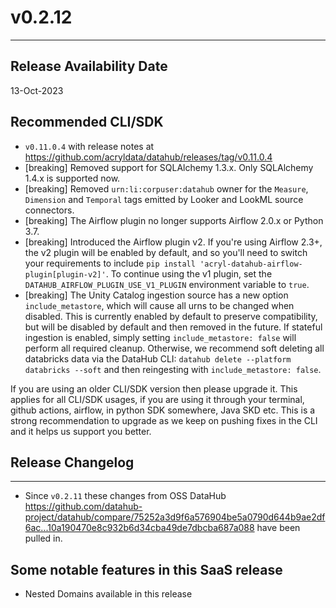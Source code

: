 # v0.2.12

---

## Release Availability Date

13-Oct-2023

## Recommended CLI/SDK

- `v0.11.0.4` with release notes at https://github.com/acryldata/datahub/releases/tag/v0.11.0.4
- [breaking] Removed support for SQLAlchemy 1.3.x. Only SQLAlchemy 1.4.x is supported now.
- [breaking] Removed `urn:li:corpuser:datahub` owner for the `Measure`, `Dimension` and `Temporal` tags emitted by Looker and LookML source connectors.
- [breaking] The Airflow plugin no longer supports Airflow 2.0.x or Python 3.7.
- [breaking] Introduced the Airflow plugin v2. If you're using Airflow 2.3+, the v2 plugin will be enabled by default, and so you'll need to switch your requirements to include `pip install 'acryl-datahub-airflow-plugin[plugin-v2]'`. To continue using the v1 plugin, set the `DATAHUB_AIRFLOW_PLUGIN_USE_V1_PLUGIN` environment variable to `true`.
- [breaking] The Unity Catalog ingestion source has a new option `include_metastore`, which will cause all urns to be changed when disabled.
  This is currently enabled by default to preserve compatibility, but will be disabled by default and then removed in the future.
  If stateful ingestion is enabled, simply setting `include_metastore: false` will perform all required cleanup.
  Otherwise, we recommend soft deleting all databricks data via the DataHub CLI:
  `datahub delete --platform databricks --soft` and then reingesting with `include_metastore: false`.

If you are using an older CLI/SDK version then please upgrade it. This applies for all CLI/SDK usages, if you are using it through your terminal, github actions, airflow, in python SDK somewhere, Java SKD etc. This is a strong recommendation to upgrade as we keep on pushing fixes in the CLI and it helps us support you better.

## Release Changelog

---

- Since `v0.2.11` these changes from OSS DataHub https://github.com/datahub-project/datahub/compare/75252a3d9f6a576904be5a0790d644b9ae2df6ac...10a190470e8c932b6d34cba49de7dbcba687a088 have been pulled in.

## Some notable features in this SaaS release

- Nested Domains available in this release
